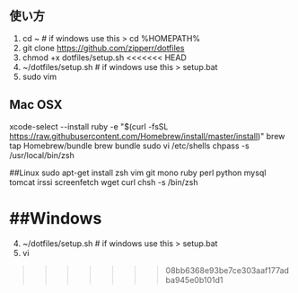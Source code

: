 ## 使い方
1. cd ~   # if windows use this > cd %HOMEPATH%
2. git clone https://github.com/zipperr/dotfiles
3. chmod +x dotfiles/setup.sh
<<<<<<< HEAD
4. ~/dotfiles/setup.sh  # if windows use this > setup.bat
5. sudo vim

## Mac OSX
xcode-select --install
ruby -e "$(curl -fsSL https://raw.githubusercontent.com/Homebrew/install/master/install)"
brew tap Homebrew/bundle
brew bundle
sudo vi /etc/shells
chpass -s /usr/local/bin/zsh

##Linux
sudo apt-get install zsh vim git mono ruby perl python mysql tomcat irssi screenfetch wget curl
chsh -s /bin/zsh

##Windows
=======
4. ~/dotfiles/setup.sh  # if windows use this > setup.bat  
5. vi  
>>>>>>> 08bb6368e93be7ce303aaf177adba945e0b101d1
